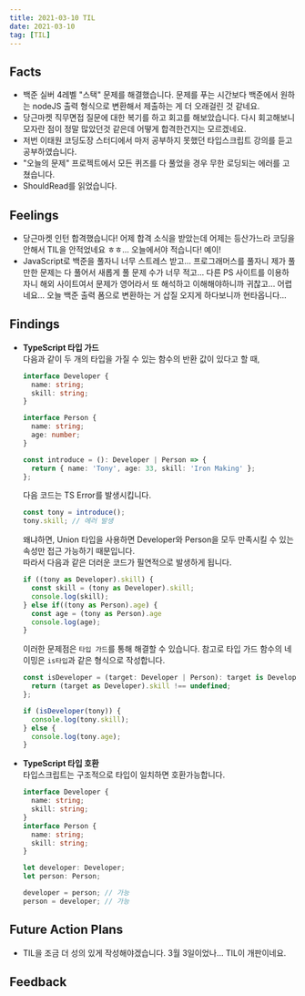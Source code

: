 ```yaml
---
title: 2021-03-10 TIL
date: 2021-03-10
tag: [TIL]
---
```


## Facts

- 백준 실버 4레벨 "스택" 문제를 해결했습니다. 문제를 푸는 시간보다 백준에서 원하는 nodeJS 출력 형식으로 변환해서 제출하는 게 더 오래걸린 것 같네요.
- 당근마켓 직무면접 질문에 대한 복기를 하고 회고를 해보았습니다. 다시 회고해보니 모자란 점이 정말 많았던것 같은데 어떻게 합격한건지는 모르겠네요.
- 저번 이태원 코딩도장 스터디에서 마저 공부하지 못했던 타입스크립트 강의를 듣고 공부하였습니다.
- "오늘의 문제" 프로젝트에서 모든 퀴즈를 다 풀었을 경우 무한 로딩되는 에러를 고쳤습니다.
- ShouldRead를 읽었습니다.

## Feelings

- 당근마켓 인턴 합격했습니다! 어제 합격 소식을 받았는데 어제는 등산가느라 코딩을 안해서 TIL을 안적었네요 ㅎㅎ... 오늘에서야 적습니다! 예이!
- JavaScript로 백준을 풀자니 너무 스트레스 받고... 프로그래머스를 풀자니 제가 풀만한 문제는 다 풀어서 새롭게 풀 문제 수가 너무 적고... 다른 PS 사이트를 이용하자니 해외 사이트여서 문제가 영어라서 또 해석하고 이해해야하니까 귀찮고... 어렵네요... 오늘 백준 출력 폼으로 변환하는 거 삽질 오지게 하다보니까 현타옵니다...

## Findings

- **TypeScript 타입 가드**  
  다음과 같이 두 개의 타입을 가질 수 있는 함수의 반환 값이 있다고 할 때,

    ```ts
    interface Developer {
      name: string;
      skill: string;
    }

    interface Person {
      name: string;
      age: number;
    }

    const introduce = (): Developer | Person => {
      return { name: 'Tony', age: 33, skill: 'Iron Making' };
    };
    ```
    
    다음 코드는 TS Error를 발생시킵니다.

    ```ts
    const tony = introduce();
    tony.skill; // 에러 발생
    ```

    왜냐하면, Union 타입을 사용하면 Developer와 Person을 모두 만족시킬 수 있는 속성만 접근 가능하기 때문입니다.  
    따라서 다음과 같은 더러운 코드가 필연적으로 발생하게 됩니다.


    ```ts
    if ((tony as Developer).skill) {
      const skill = (tony as Developer).skill;
      console.log(skill);
    } else if((tony as Person).age) {
      const age = (tony as Person).age
      console.log(age);
    }
    ```

    이러한 문제점은 `타입 가드`를 통해 해결할 수 있습니다. 참고로 타입 가드 함수의 네이밍은 `is타입`과 같은 형식으로 작성합니다.

    ```ts
    const isDeveloper = (target: Developer | Person): target is Developer => {
      return (target as Developer).skill !== undefined;
    };

    if (isDeveloper(tony)) {
      console.log(tony.skill);
    } else {
      console.log(tony.age);
    }
    ```

- **TypeScript 타입 호환**  
  타입스크립트는 구조적으로 타입이 일치하면 호환가능합니다.

    ```ts
    interface Developer {
      name: string;
      skill: string;
    }
    interface Person {
      name: string;
      skill: string;
    }

    let developer: Developer;
    let person: Person;

    developer = person; // 가능
    person = developer; // 가능
    ```

## Future Action Plans

- TIL을 조금 더 성의 있게 작성해야겠습니다. 3월 3일이었나... TIL이 개판이네요.

## Feedback
